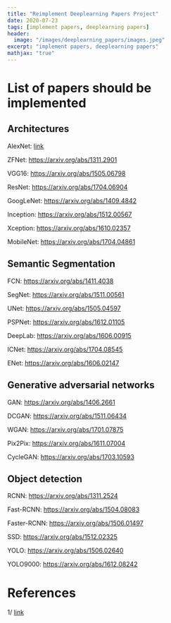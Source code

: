 ```yaml
---
title: "Reimplement Deeplearning Papers Project"
date: 2020-07-23
tags: [implement papers, deeplearning papers]
header:
  image: "/images/deeplearning_papers/images.jpeg"
excerpt: "implement papers, deeplearning papers"
mathjax: "true"
---
```

# List of papers should be implemented
## Architectures

  AlexNet: [link](https://papers.nips.cc/paper/4824-imagenet-classification-with-deep-convolutional-neural-networks)

  ZFNet: https://arxiv.org/abs/1311.2901

  VGG16: https://arxiv.org/abs/1505.06798

  ResNet: https://arxiv.org/abs/1704.06904

  GoogLeNet: https://arxiv.org/abs/1409.4842

  Inception: https://arxiv.org/abs/1512.00567

  Xception: https://arxiv.org/abs/1610.02357

  MobileNet: https://arxiv.org/abs/1704.04861

## Semantic Segmentation

  FCN: https://arxiv.org/abs/1411.4038

  SegNet: https://arxiv.org/abs/1511.00561

  UNet: https://arxiv.org/abs/1505.04597

  PSPNet: https://arxiv.org/abs/1612.01105

  DeepLab: https://arxiv.org/abs/1606.00915

  ICNet: https://arxiv.org/abs/1704.08545

  ENet: https://arxiv.org/abs/1606.02147

## Generative adversarial networks

  GAN: https://arxiv.org/abs/1406.2661

  DCGAN: https://arxiv.org/abs/1511.06434

  WGAN: https://arxiv.org/abs/1701.07875

  Pix2Pix: https://arxiv.org/abs/1611.07004

  CycleGAN: https://arxiv.org/abs/1703.10593

## Object detection

  RCNN: https://arxiv.org/abs/1311.2524

  Fast-RCNN: https://arxiv.org/abs/1504.08083

  Faster-RCNN: https://arxiv.org/abs/1506.01497

  SSD: https://arxiv.org/abs/1512.02325

  YOLO: https://arxiv.org/abs/1506.02640

  YOLO9000: https://arxiv.org/abs/1612.08242

# References

1/ [link](https://www.reddit.com/r/MachineLearning/comments/8vmuet/d_what_deep_learning_papers_should_i_implement_to/)
